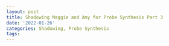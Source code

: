 ```yaml
---
layout: post
title: Shadowing Maggie and Amy for Probe Synthesis Part 3
date: '2022-01-26'
categories: Shadowing, Probe Synthesis
tags: 
---
```

